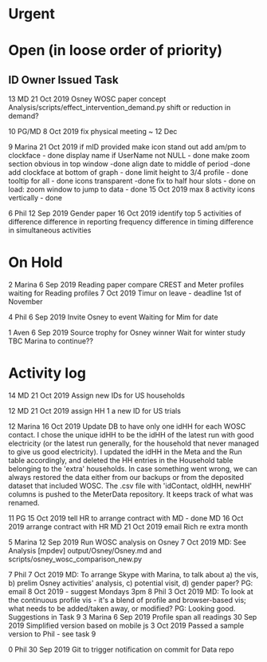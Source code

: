 Urgent
======

Open (in loose order of priority)
=================================

ID  Owner   Issued      Task
----------------------------

13  MD      21 Oct 2019 Osney WOSC paper concept
                        Analysis/scripts/effect_intervention_demand.py
                        shift or reduction in demand?

10  PG/MD   8 Oct 2019  fix physical meeting ~ 12 Dec

9   Marina  21 Oct 2019 
                        if mID provided make icon stand out
                        add am/pm to clockface - done
                        display name if UserName not NULL - done
                        make zoom section obvious in top window -done
                        align date to middle of period -done
                        add clockface at bottom of graph - done
                        limit height to 3/4 profile - done
                        tooltip for all - done
                        icons transparent -done
                        fix to half hour slots - done
                        on load: zoom window to jump to data - done
            15 Oct 2019 max 8 activity icons vertically - done

6   Phil    12 Sep 2019 Gender paper
            16 Oct 2019 identify top 5 activities of difference
                        difference in reporting frequency
                        difference in timing
                        difference in simultaneous activities


On Hold
=======

2   Marina  6 Sep 2019  Reading paper compare CREST and Meter profiles
                        waiting for Reading profiles
            7 Oct 2019  Timur on leave - deadline 1st of November

4   Phil    6 Sep 2019  Invite Osney to event
                        Waiting for Mim for date

1   Aven    6 Sep 2019  Source trophy for Osney winner
                        Wait for winter study TBC
                        Marina to continue??

Activity log
============

14  MD      21 Oct 2019 Assign new IDs for US households

12  MD      21 Oct 2019 assign HH 1 a new ID for US trials

12  Marina  16 Oct 2019 Update DB to have only one idHH for each WOSC contact. I chose the unique idHH to be the idHH of the latest run with good electricity (or the latest run generally, for the household that never managed to give us good electricity). I updated the idHH in the Meta and the Run table accordingly, and deleted the HH entries in the Household table belonging to the 'extra' households. In case something went wrong, we can always restored the data either from our backups or from the deposited dataset that included WOSC. The .csv file with 'idContact, oldHH, newHH' columns is pushed to the MeterData repository. It keeps track of what was renamed.

11  PG      15 Oct 2019 tell HR to arrange contract with MD - done
    MD      16 Oct 2019 arrange contract with HR
    MD      21 Oct 2019 email Rich re extra month


5   Marina  12 Sep 2019 Run WOSC analysis on Osney
            7 Oct 2019  MD: See Analysis [mpdev] output/Osney/Osney.md and scripts/osney_wosc_comparison_new.py

7   Phil    7 Oct 2019  MD: To arrange Skype with Marina, to talk about a) the vis, b) prelim Osney activities' analysis, c) potential visit, d) gender paper?
                        PG: email 8 Oct 2019 - suggest Mondays 3pm
8   Phil    3 Oct 2019  MD: To look at the continuous profile vis - it's a blend of profile and browser-based vis; what needs to be added/taken away, or modified?
                        PG: Looking good. Suggestions in Task 9
3   Marina  6 Sep 2019  Profile span all readings
            30 Sep 2019 Simplified version based on mobile js
            3 Oct 2019  Passed a sample version to Phil - see task 9

0   Phil    30 Sep 2019 Git to trigger notification on commit for Data repo
